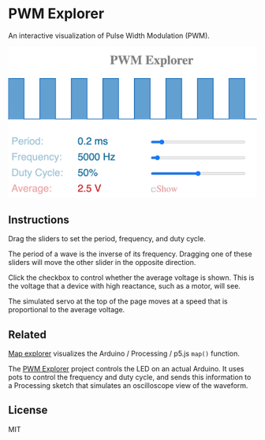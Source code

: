 # PWM Explorer

An interactive visualization of Pulse Width Modulation (PWM).

![screenshot](docs/screenshot.png)

## Instructions

Drag the sliders to set the period, frequency, and duty cycle.

The period of a wave is the inverse of its frequency. Dragging one of these
sliders will move the other slider in the opposite direction.

Click the checkbox to control whether the average voltage is shown. This is the
voltage that a device with high reactance, such as a motor, will see.

The simulated servo at the top of the page moves at a speed that is proportional
to the average voltage.

## Related

[Map explorer](https://osteele.github.io/map-explorer/) visualizes the
Arduino / Processing / p5.js `map()` function.

The [PWM Explorer](https://github.com/osteele/arduino-pwm-explorer) project
controls the LED on an actual Arduino. It uses pots to control the frequency and
duty cycle, and sends this information to a Processing sketch that simulates an
oscilloscope view of the waveform.

## License

MIT
